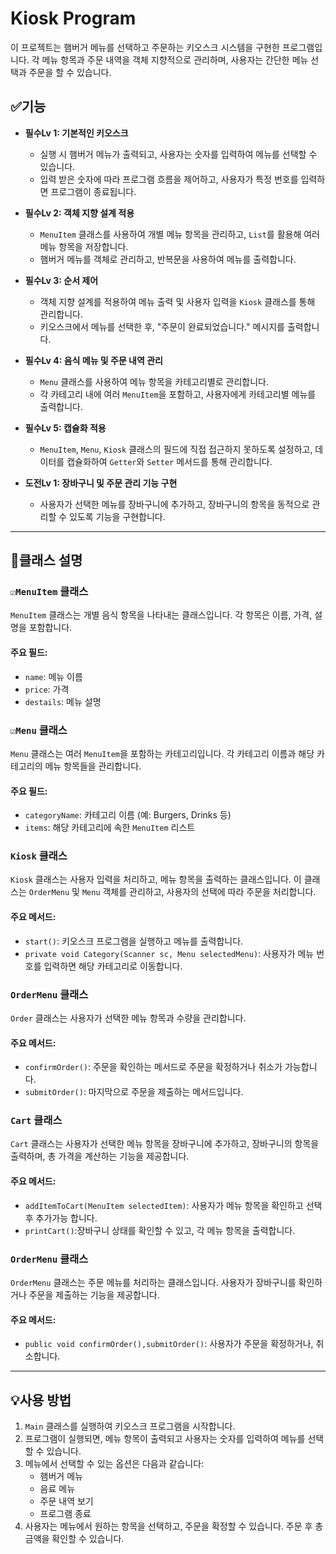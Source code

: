 # Kiosk Program

이 프로젝트는 햄버거 메뉴를 선택하고 주문하는 키오스크 시스템을 구현한 프로그램입니다. 각 메뉴 항목과 주문 내역을 객체 지향적으로 관리하며, 사용자는 간단한 메뉴 선택과 주문을 할 수 있습니다.

## ✅기능

- **필수Lv 1: 기본적인 키오스크**  
  - 실행 시 햄버거 메뉴가 출력되고, 사용자는 숫자를 입력하여 메뉴를 선택할 수 있습니다.  
  - 입력 받은 숫자에 따라 프로그램 흐름을 제어하고, 사용자가 특정 번호를 입력하면 프로그램이 종료됩니다.

- **필수Lv 2: 객체 지향 설계 적용**  
  - `MenuItem` 클래스를 사용하여 개별 메뉴 항목을 관리하고, `List`를 활용해 여러 메뉴 항목을 저장합니다.  
  - 햄버거 메뉴를 객체로 관리하고, 반복문을 사용하여 메뉴를 출력합니다.

- **필수Lv 3: 순서 제어**  
  - 객체 지향 설계를 적용하여 메뉴 출력 및 사용자 입력을 `Kiosk` 클래스를 통해 관리합니다.  
  - 키오스크에서 메뉴를 선택한 후, "주문이 완료되었습니다." 메시지를 출력합니다.

- **필수Lv 4: 음식 메뉴 및 주문 내역 관리**  
  - `Menu` 클래스를 사용하여 메뉴 항목을 카테고리별로 관리합니다.  
  - 각 카테고리 내에 여러 `MenuItem`을 포함하고, 사용자에게 카테고리별 메뉴를 출력합니다.

- **필수Lv 5: 캡슐화 적용**  
  - `MenuItem`, `Menu`, `Kiosk` 클래스의 필드에 직접 접근하지 못하도록 설정하고, 데이터를 캡슐화하여 `Getter`와 `Setter` 메서드를 통해 관리합니다.

- **도전Lv 1:  장바구니 및 주문 관리 기능 구현** 
  -  사용자가 선택한 메뉴를 장바구니에 추가하고, 장바구니의 항목을 동적으로 관리할 수 있도록 기능을 구현합니다.

---
## 📝클래스 설명

### `☑️MenuItem` 클래스
`MenuItem` 클래스는 개별 음식 항목을 나타내는 클래스입니다. 각 항목은 이름, 가격, 설명을 포함합니다.  

#### 주요 필드:
- `name`: 메뉴 이름
- `price`: 가격
- `destails`: 메뉴 설명

### `☑️Menu` 클래스
`Menu` 클래스는 여러 `MenuItem`을 포함하는 카테고리입니다. 각 카테고리 이름과 해당 카테고리의 메뉴 항목들을 관리합니다.

#### 주요 필드:
- `categoryName`: 카테고리 이름 (예: Burgers, Drinks 등)
- `items`: 해당 카테고리에 속한 `MenuItem` 리스트

### `Kiosk` 클래스
`Kiosk` 클래스는 사용자 입력을 처리하고, 메뉴 항목을 출력하는 클래스입니다. 이 클래스는 `OrderMenu` 및 `Menu` 객체를 관리하고, 사용자의 선택에 따라 주문을 처리합니다.

#### 주요 메서드:
- `start()`: 키오스크 프로그램을 실행하고 메뉴를 출력합니다.
- ` private void Category(Scanner sc, Menu selectedMenu) `: 사용자가 메뉴 번호를 입력하면 해당 카테고리로 이동합니다.

### `OrderMenu` 클래스
`Order` 클래스는 사용자가 선택한 메뉴 항목과 수량을 관리합니다.

#### 주요 메서드: 
- `confirmOrder()`: 주문을 확인하는 메서드로 주문을 확정하거나 취소가 가능합니다. 
- `submitOrder()`: 마지막으로 주문을 제출하는 메서드입니다.
  
### `Cart` 클래스 
`Cart` 클래스는 사용자가 선택한 메뉴 항목을 장바구니에 추가하고, 장바구니의 항목을 출력하며, 총 가격을 계산하는 기능을 제공합니다.

#### 주요 메서드: 
- `addItemToCart(MenuItem selectedItem)`: 사용자가 메뉴 항목을 확인하고 선택 후 추가가능 합니다.
- `printCart()`:장바구니 상태를 확인할 수 있고, 각 메뉴 항목을 출력합니다.

### `OrderMenu` 클래스 
`OrderMenu` 클래스는  주문 메뉴를 처리하는 클래스입니다. 사용자가 장바구니를 확인하거나 주문을 제출하는 기능을 제공합니다.

#### 주요 메서드: 
- `public void confirmOrder(),submitOrder()`: 사용자가 주문을 확정하거나, 취소합니다.

---
## 💡사용 방법

1. `Main` 클래스를 실행하여 키오스크 프로그램을 시작합니다.
2. 프로그램이 실행되면, 메뉴 항목이 출력되고 사용자는 숫자를 입력하여 메뉴를 선택할 수 있습니다.
3. 메뉴에서 선택할 수 있는 옵션은 다음과 같습니다:
   - 햄버거 메뉴
   - 음료 메뉴
   - 주문 내역 보기
   - 프로그램 종료
4. 사용자는 메뉴에서 원하는 항목을 선택하고, 주문을 확정할 수 있습니다. 주문 후 총 금액을 확인할 수 있습니다. 


